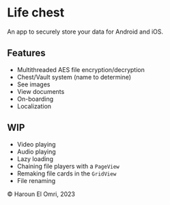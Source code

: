 # Life chest

An app to securely store your data for Android and iOS.

## Features
- Multithreaded AES file encryption/decryption
- Chest/Vault system (name to determine)
- See images
- View documents
- On-boarding
- Localization

## WIP
- Video playing
- Audio playing
- Lazy loading
- Chaining file players with a ``PageView``
- Remaking file cards in the ``GridView``
- File renaming

:copyright: Haroun El Omri, 2023
